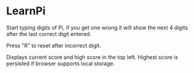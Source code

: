 # LearnPi
Start typing digits of Pi, if you get one wrong it will show the next 4 digits after the last correct digit entered.

Press "R" to reset after incorrect digit.

Displays current score and high score in the top left. Highest score is persisted if browser supports local storage.
